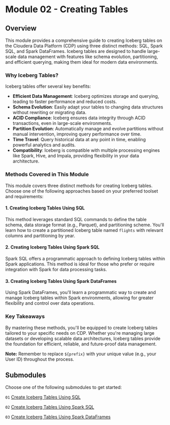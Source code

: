 # Module 02 - Creating Tables

## Overview

This module provides a comprehensive guide to creating Iceberg tables on the Cloudera Data Platform (CDP) using three distinct methods: SQL, Spark SQL, and Spark DataFrames. Iceberg tables are designed to handle large-scale data management with features like schema evolution, partitioning, and efficient querying, making them ideal for modern data environments.

### Why Iceberg Tables?

Iceberg tables offer several key benefits:

- **Efficient Data Management**: Iceberg optimizes storage and querying, leading to faster performance and reduced costs.
- **Schema Evolution**: Easily adapt your tables to changing data structures without rewriting or migrating data.
- **ACID Compliance**: Iceberg ensures data integrity through ACID transactions, even in large-scale environments.
- **Partition Evolution**: Automatically manage and evolve partitions without manual intervention, improving query performance over time.
- **Time Travel**: Query historical data at any point in time, enabling powerful analytics and audits.
- **Compatibility**: Iceberg is compatible with multiple processing engines like Spark, Hive, and Impala, providing flexibility in your data architecture.

### Methods Covered in This Module

This module covers three distinct methods for creating Iceberg tables. Choose one of the following approaches based on your preferred toolset and requirements:

#### 1. Creating Iceberg Tables Using SQL

This method leverages standard SQL commands to define the table schema, data storage format (e.g., Parquet), and partitioning scheme. You'll learn how to create a partitioned Iceberg table named `flights` with relevant columns and partitioning by year.

#### 2. Creating Iceberg Tables Using Spark SQL

Spark SQL offers a programmatic approach to defining Iceberg tables within Spark applications. This method is ideal for those who prefer or require integration with Spark for data processing tasks.

#### 3. Creating Iceberg Tables Using Spark DataFrames

Using Spark DataFrames, you'll learn a programmatic way to create and manage Iceberg tables within Spark environments, allowing for greater flexibility and control over data operations.

### Key Takeaways

By mastering these methods, you'll be equipped to create Iceberg tables tailored to your specific needs on CDP. Whether you're managing large datasets or developing scalable data architectures, Iceberg tables provide the foundation for efficient, reliable, and future-proof data management.

**Note:** Remember to replace `${prefix}` with your unique value (e.g., your User ID) throughout the process.

## Submodules

Choose one of the following submodules to get started:

`01` [Create Iceberg Tables Using SQL](create_iceberg_tbl_SQL.md)

`02` [Create Iceberg Tables Using Spark SQL](create_iceberg_tbl_SparkSQL.md)

`03` [Create Iceberg Tables Using Spark DataFrames](create_iceberg_tbl_SparkDataFrame.md)

